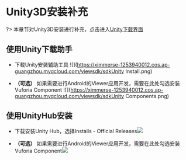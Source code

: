 # Unity3D安装补充

?> 本章节对Unity3D安装进行补充，点击进入[Unity下载界面](https://unity3d.com/cn/get-unity/download)



## 使用Unity下载助手

- 下载Unity安装辅助工具
  ![](https://ximmerse-1253940012.cos.ap-guangzhou.myqcloud.com/viewsdk/sdkUnity Install.png)

- **（可选）** 如果需要进行Android的Viewer应用开发，需要在此处勾选安装Vuforia Component
  ![](https://ximmerse-1253940012.cos.ap-guangzhou.myqcloud.com/viewsdk/sdkUnity Components.png)

  

## 使用UnityHub安装

- 下载安装Unity Hub，选择Installs - Official Releases![](https://ximmerse-1253940012.cos.ap-guangzhou.myqcloud.com/viewsdk/sdkunity-hub.png)

  

- **（可选）** 如果需要进行Android的Viewer应用开发，需要在此处勾选安装Vuforia Component![](https://ximmerse-1253940012.cos.ap-guangzhou.myqcloud.com/viewsdk/sdkunity-hub-component.png)

  